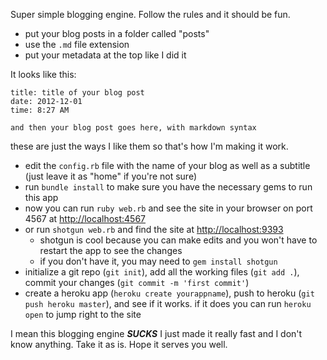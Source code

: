 Super simple blogging engine. Follow the rules and it should be fun.

* put your blog posts in a folder called "posts"
* use the `.md` file extension
* put your metadata at the top like I did it

It looks like this:

    title: title of your blog post
    date: 2012-12-01
    time: 8:27 AM
    
    and then your blog post goes here, with markdown syntax
    
these are just the ways I like them so that's how I'm making it work.

* edit the `config.rb` file with the name of your blog as well as a subtitle (just leave it as "home" if you're not sure)
* run `bundle install` to make sure you have the necessary gems to run this app
* now you can run `ruby web.rb` and see the site in your browser on port 4567 at <http://localhost:4567>
* or run `shotgun web.rb` and find the site at <http://localhost:9393>
    * shotgun is cool because you can make edits and you won't have to restart the app to see the changes
    * if you don't have it, you may need to `gem install shotgun`
* initialize a git repo (`git init`), add all the working files (`git add .`), commit your changes (`git commit -m 'first commit'`)
* create a heroku app (`heroku create yourappname`), push to heroku (`git push heroku master`), and see if it works. if it does you can run `heroku open` to jump right to the site

I mean this blogging engine ***SUCKS*** I just made it really fast and I don't know anything. Take it as is. Hope it serves you well.
